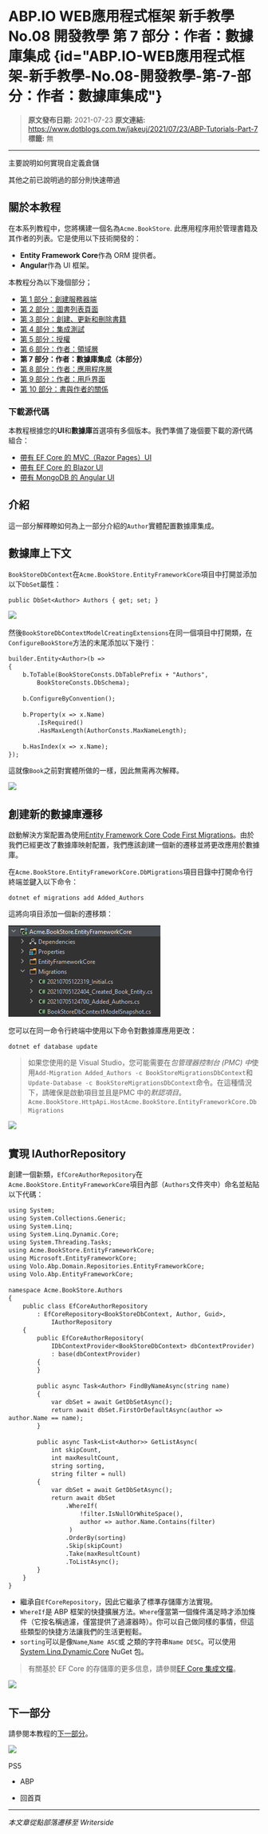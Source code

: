 # ABP.IO WEB應用程式框架 新手教學 No.08 開發教學 第 7 部分&#xFF1A;作者&#xFF1A;數據庫集成 {id="ABP.IO-WEB應用程式框架-新手教學-No.08-開發教學-第-7-部分&#xFF1A;作者&#xFF1A;數據庫集成"}

> **原文發布日期:** 2021-07-23
> **原文連結:** https://www.dotblogs.com.tw/jakeuj/2021/07/23/ABP-Tutorials-Part-7
> **標籤:** 無

---

主要說明如何實現自定義倉儲

其他之前已說明過的部分則快速帶過

## 關於本教程

在本系列教程中，您將構建一個名為`Acme.BookStore`. 此應用程序用於管理書籍及其作者的列表。它是使用以下技術開發的：

* **Entity Framework Core**作為 ORM 提供者。
* **Angular**作為 UI 框架。

本教程分為以下幾個部分；

* [第 1 部分：創建服務器端](https://docs.abp.io/en/abp/latest/Tutorials/Part-1)
* [第 2 部分：圖書列表頁面](https://docs.abp.io/en/abp/latest/Tutorials/Part-2)
* [第 3 部分：創建、更新和刪除書籍](https://docs.abp.io/en/abp/latest/Tutorials/Part-3)
* [第 4 部分：集成測試](https://docs.abp.io/en/abp/latest/Tutorials/Part-4)
* [第 5 部分：授權](https://docs.abp.io/en/abp/latest/Tutorials/Part-5)
* [第 6 部分：作者：領域層](https://docs.abp.io/en/abp/latest/Tutorials/Part-6)
* **第 7 部分：作者：數據庫集成（本部分）**
* [第 8 部分：作者：應用程序層](https://docs.abp.io/en/abp/latest/Tutorials/Part-8)
* [第 9 部分：作者：用戶界面](https://docs.abp.io/en/abp/latest/Tutorials/Part-9)
* [第 10 部分：書與作者的關係](https://docs.abp.io/en/abp/latest/Tutorials/Part-10)

### 下載源代碼

本教程根據您的**UI**和**數據庫**首選項有多個版本。我們準備了幾個要下載的源代碼組合：

* [帶有 EF Core 的 MVC（Razor Pages）UI](https://github.com/abpframework/abp-samples/tree/master/BookStore-Mvc-EfCore)
* [帶有 EF Core 的 Blazor UI](https://github.com/abpframework/abp-samples/tree/master/BookStore-Blazor-EfCore)
* [帶有 MongoDB 的 Angular UI](https://github.com/abpframework/abp-samples/tree/master/BookStore-Angular-MongoDb)

## 介紹

這一部分解釋瞭如何為上一部分介紹的`Author`實體配置數據庫集成。

## 數據庫上下文

`BookStoreDbContext`在`Acme.BookStore.EntityFrameworkCore`項目中打開並添加以下`DbSet`屬性：

```
public DbSet<Author> Authors { get; set; }
```

![](https://dotblogsfile.blob.core.windows.net/user/御星幻/0b114430-3502-4bef-8e26-932b0b23dd3e/1627029766.png)

然後`BookStoreDbContextModelCreatingExtensions`在同一個項目中打開類，在`ConfigureBookStore`方法的末尾添加以下幾行：

```
builder.Entity<Author>(b =>
{
    b.ToTable(BookStoreConsts.DbTablePrefix + "Authors",
        BookStoreConsts.DbSchema);

    b.ConfigureByConvention();

    b.Property(x => x.Name)
        .IsRequired()
        .HasMaxLength(AuthorConsts.MaxNameLength);

    b.HasIndex(x => x.Name);
});
```

這就像`Book`之前對實體所做的一樣，因此無需再次解釋。

![](https://dotblogsfile.blob.core.windows.net/user/御星幻/0b114430-3502-4bef-8e26-932b0b23dd3e/1627029930.png)

## 創建新的數據庫遷移

啟動解決方案配置為使用[Entity Framework Core Code First Migrations](https://docs.microsoft.com/en-us/ef/core/managing-schemas/migrations/)。由於我們已經更改了數據庫映射配置，我們應該創建一個新的遷移並將更改應用於數據庫。

在`Acme.BookStore.EntityFrameworkCore.DbMigrations`項目目錄中打開命令行終端並鍵入以下命令：

```
dotnet ef migrations add Added_Authors
```

這將向項目添加一個新的遷移類：

![bookstore-efcore-migration-authors](https://raw.githubusercontent.com/abpframework/abp/rel-4.3/docs/en/Tutorials/images/bookstore-efcore-migration-authors.png)

您可以在同一命令行終端中使用以下命令對數據庫應用更改：

```
dotnet ef database update
```

> 如果您使用的是 Visual Studio，您可能需要在*包管理器控制台 (PMC) 中*使用`Add-Migration Added_Authors -c BookStoreMigrationsDbContext`和`Update-Database -c BookStoreMigrationsDbContext`命令。在這種情況下，請確保是啟動項目並且是PMC 中的*默認項目*。`Acme.BookStore.HttpApi.HostAcme.BookStore.EntityFrameworkCore.DbMigrations`

![](https://dotblogsfile.blob.core.windows.net/user/御星幻/0b114430-3502-4bef-8e26-932b0b23dd3e/1627030142.png)

## 實現 IAuthorRepository

創建一個新類，`EfCoreAuthorRepository`在`Acme.BookStore.EntityFrameworkCore`項目內部（`Authors`文件夾中）命名並粘貼以下代碼：

```
using System;
using System.Collections.Generic;
using System.Linq;
using System.Linq.Dynamic.Core;
using System.Threading.Tasks;
using Acme.BookStore.EntityFrameworkCore;
using Microsoft.EntityFrameworkCore;
using Volo.Abp.Domain.Repositories.EntityFrameworkCore;
using Volo.Abp.EntityFrameworkCore;

namespace Acme.BookStore.Authors
{
    public class EfCoreAuthorRepository
        : EfCoreRepository<BookStoreDbContext, Author, Guid>,
            IAuthorRepository
    {
        public EfCoreAuthorRepository(
            IDbContextProvider<BookStoreDbContext> dbContextProvider)
            : base(dbContextProvider)
        {
        }

        public async Task<Author> FindByNameAsync(string name)
        {
            var dbSet = await GetDbSetAsync();
            return await dbSet.FirstOrDefaultAsync(author => author.Name == name);
        }

        public async Task<List<Author>> GetListAsync(
            int skipCount,
            int maxResultCount,
            string sorting,
            string filter = null)
        {
            var dbSet = await GetDbSetAsync();
            return await dbSet
                .WhereIf(
                    !filter.IsNullOrWhiteSpace(),
                    author => author.Name.Contains(filter)
                 )
                .OrderBy(sorting)
                .Skip(skipCount)
                .Take(maxResultCount)
                .ToListAsync();
        }
    }
}
```

* 繼承自`EfCoreRepository`，因此它繼承了標準存儲庫方法實現。
* `WhereIf`是 ABP 框架的快捷擴展方法。`Where`僅當第一個條件滿足時才添加條件（它按名稱過濾，僅當提供了過濾器時）。你可以自己做同樣的事情，但這些類型的快捷方法讓我們的生活更輕鬆。
* `sorting`可以是像`Name`,`Name ASC`或 之類的字符串`Name DESC`。可以使用[System.Linq.Dynamic.Core](https://www.nuget.org/packages/System.Linq.Dynamic.Core) NuGet 包。

> 有關基於 EF Core 的存儲庫的更多信息，請參閱[EF Core 集成文檔](https://docs.abp.io/en/abp/latest/Entity-Framework-Core)。

![](https://dotblogsfile.blob.core.windows.net/user/御星幻/0b114430-3502-4bef-8e26-932b0b23dd3e/1627030341.png)

## 下一部分

請參閱本教程的[下一部分](https://docs.abp.io/en/abp/latest/Tutorials/Part-8)。

![](https://card.psnprofiles.com/1/jakeuj.png)

PS5

* ABP

* 回首頁

---

*本文章從點部落遷移至 Writerside*
